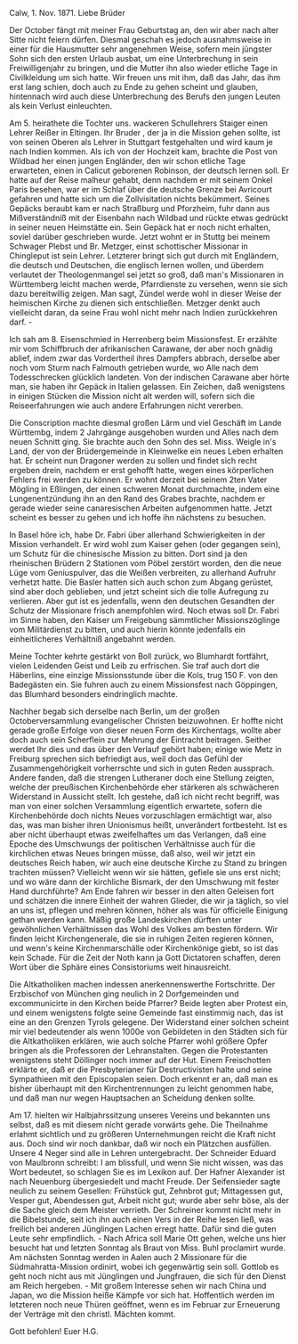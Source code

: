  Calw, 1. Nov. 1871.
Liebe Brüder

Der October fängt mit meiner Frau Geburtstag an, den wir aber nach alter Sitte nicht feiern dürfen. Diesmal geschah es jedoch ausnahmsweise in einer für die Hausmutter sehr angenehmen Weise, sofern mein jüngster Sohn <David> sich den ersten Urlaub ausbat, um eine Unterbrechung in sein Freiwilligenjahr zu bringen, und die Mutter ihn also wieder etliche Tage in Civilkleidung um sich hatte. Wir freuen uns mit ihm, daß das Jahr, das ihm erst lang schien, doch auch zu Ende zu gehen scheint und glauben, hintennach wird auch diese Unterbrechung des Berufs den jungen Leuten als kein Verlust einleuchten.

Am 5. heirathete die Tochter uns. wackeren Schullehrers Staiger einen Lehrer Reißer in Eltingen. Ihr Bruder <Gotthold>, der ja in die Mission gehen sollte, ist von seinen Oberen als Lehrer in Stuttgart festgehalten und wird kaum je nach Indien kommen. Als ich von der Hochzeit kam, brachte die Post von Wildbad her einen jungen Engländer, den wir schon etliche Tage erwarteten, einen in Calicut geborenen <William> Robinson, der deutsch lernen soll. Er hatte auf der Reise malheur gehabt, denn nachdem er mit seinem Onkel Paris besehen, war er im Schlaf über die deutsche Grenze bei Avricourt gefahren und hatte sich um die Zollvisitation nichts bekümmert. Seines Gepäcks beraubt kam er nach Straßburg und Pforzheim, fuhr dann aus Mißverständniß mit der Eisenbahn nach Wildbad und rückte etwas gedrückt in seiner neuen Heimstätte ein. Sein Gepäck hat er noch nicht erhalten, soviel darüber geschrieben wurde. Jetzt wohnt er in Stuttg bei meinem Schwager Plebst und Br. Metzger, einst schottischer Missionar in Chingleput ist sein Lehrer. Letzterer bringt sich gut durch mit Engländern, die deutsch und Deutschen, die englisch lernen wollen, und überdem verlautet der Theologenmangel sei jetzt so groß, daß man's Missionaren in Württemberg leicht machen werde, Pfarrdienste zu versehen, wenn sie sich dazu bereitwillig zeigen. Man sagt, Zündel werde wohl in dieser Weise der heimischen Kirche zu dienen sich entschließen. Metzger denkt auch vielleicht daran, da seine Frau wohl nicht mehr nach Indien zurückkehren darf. -

Ich sah am 8. Eisenschmied in Herrenberg beim Missionsfest. Er erzählte mir vom Schiffbruch der afrikanischen Carawane, der aber noch gnädig ablief, indem zwar das Vordertheil ihres Dampfers abbrach, derselbe aber noch vom Sturm nach Falmouth getrieben wurde, wo Alle nach dem Todesschrecken glücklich landeten. Von der indischen Carawane aber hörte man, sie haben ihr Gepäck in Italien gelassen. Ein Zeichen, daß wenigstens in einigen Stücken die Mission nicht alt werden will, sofern sich die Reiseerfahrungen wie auch andere Erfahrungen nicht vererben.

Die Conscription machte diesmal großen Lärm und viel Geschäft im Lande Württembg, indem 2 Jahrgänge ausgehoben wurden und Alles nach dem neuen Schnitt ging. Sie brachte auch den Sohn des sel. Miss. Weigle in's Land, der von der Brüdergemeinde in Kleinwelke ein neues Leben erhalten hat. Er scheint nun Dragoner werden zu sollen und findet sich recht ergeben drein, nachdem er erst gehofft hatte, wegen eines körperlichen Fehlers frei werden zu können. Er wohnt derzeit bei seinem 2ten Vater Mögling in Eßlingen, der einen schweren Monat durchmachte, indem eine Lungenentzündung ihn an den Rand des Grabes brachte, nachdem er gerade wieder seine canaresischen Arbeiten aufgenommen hatte. Jetzt scheint es besser zu gehen und ich hoffe ihn nächstens zu besuchen.

In Basel höre ich, habe Dr. Fabri über allerhand Schwierigkeiten in der Mission verhandelt. Er wird wohl zum Kaiser gehen (oder gegangen sein), um Schutz für die chinesische Mission zu bitten. Dort sind ja den rheinischen Brüdern 2 Stationen vom Pöbel zerstört worden, den die neue Lüge vom Geniuspulver, das die Weißen verbreiten, zu allerhand Aufruhr verhetzt hatte. Die Basler hatten sich auch schon zum Abgang gerüstet, sind aber doch geblieben, und jetzt scheint sich die tolle Aufregung zu verlieren. Aber gut ist es jedenfalls, wenn den deutschen Gesandten der Schutz der Missionare frisch anempfohlen wird. Noch etwas soll Dr. Fabri im Sinne haben, den Kaiser um Freigebung sämmtlicher Missionszöglinge vom Militärdienst zu bitten, und auch hierin könnte jedenfalls ein einheitlicheres Verhältniß angebahnt werden.

Meine Tochter kehrte gestärkt von Boll zurück, wo Blumhardt fortfährt, vielen Leidenden Geist und Leib zu erfrischen. Sie traf auch dort die Häberlins, eine einzige Missionsstunde über die Kols, trug 150 F. von den Badegästen ein. Sie fuhren auch zu einem Missionsfest nach Göppingen, das Blumhard besonders eindringlich machte.

Nachher begab sich derselbe nach Berlin, um der großen Octoberversammlung evangelischer Christen beizuwohnen. Er hoffte nicht gerade große Erfolge von dieser neuen Form des Kirchentags, wollte aber doch auch sein Scherflein zur Mehrung der Eintracht beitragen. Seither werdet Ihr dies und das über den Verlauf gehört haben; einige wie Metz in Freiburg sprechen sich befriedigt aus, weil doch das Gefühl der Zusammengehörigkeit vorherrschte und sich in guten Reden aussprach. Andere fanden, daß die strengen Lutheraner doch eine Stellung zeigten, welche der preußischen Kirchenbehörde eher stärkeren als schwächeren Widerstand in Aussicht stellt. Ich gestehe, daß ich nicht recht begriff, was man von einer solchen Versammlung eigentlich erwartete, sofern die Kirchenbehörde doch nichts Neues vorzuschlagen ermächtigt war, also das, was man bisher ihren Unionismus heißt, unverändert fortbesteht. Ist es aber nicht überhaupt etwas zweifelhaftes um das Verlangen, daß eine Epoche des Umschwungs der politischen Verhältnisse auch für die kirchlichen etwas Neues bringen müsse, daß also, weil wir jetzt ein deutsches Reich haben, wir auch eine deutsche Kirche zu Stand zu bringen trachten müssen? Vielleicht wenn wir sie hätten, gefiele sie uns erst nicht; und wo wäre dann der kirchliche Bismark, der den Umschwung mit fester Hand durchführte? Am Ende fahren wir besser in den alten Geleisen fort und schätzen die innere Einheit der wahren Glieder, die wir ja täglich, so viel an uns ist, pflegen und mehren können, höher als was für officielle Einigung gethan werden kann. Mäßig große Landeskirchen dürften unter gewöhnlichen Verhältnissen das Wohl des Volkes am besten fördern. Wir finden leicht Kirchengenerale, die sie in ruhigen Zeiten regieren können, und wenn's keine Kirchenmarschälle oder Kirchenkönige giebt, so ist das kein Schade. Für die Zeit der Noth kann ja Gott Dictatoren schaffen, deren Wort über die Sphäre eines Consistoriums weit hinausreicht.

Die Altkatholiken machen indessen anerkennenswerthe Fortschritte. Der Erzbischof von München ging neulich in 2 Dorfgemeinden und excommunicirte in den Kirchen beide Pfarrer? Beide legten aber Protest ein, und einem wenigstens folgte seine Gemeinde fast einstimmig nach, das ist eine an den Grenzen Tyrols gelegene. Der Widerstand einer solchen scheint mir viel bedeutender als wenn 1000e von Gebildeten in den Städten sich für die Altkatholiken erklären, wie auch solche Pfarrer wohl größere Opfer bringen als die Professoren der Lehranstalten. Gegen die Protestanten wenigstens steht Döllinger noch immer auf der Hut. Einem Freischotten erklärte er, daß er die Presbyterianer für Destructivisten halte und seine Sympathieen mit den Episcopalen seien. Doch erkennt er an, daß man es bisher überhaupt mit den Kirchentrennungen zu leicht genommen habe, und daß man nur wegen Hauptsachen an Scheidung denken sollte.

Am 17. hielten wir Halbjahrssitzung unseres Vereins und bekannten uns selbst, daß es mit diesem nicht gerade vorwärts gehe. Die Theilnahme erlahmt sichtlich und zu größeren Unternehmungen reicht die Kraft nicht aus. Doch sind wir noch dankbar, daß wir noch ein Plätzchen ausfüllen. 
Unsere 4 Neger sind alle in Lehren untergebracht. Der Schneider Eduard von Maulbronn schreibt: I am blissfull, und wenn Sie nicht wissen, was das Wort bedeutet, so schlagen Sie es im Lexikon auf. Der Hafner Alexander ist nach Neuenburg übergesiedelt und macht Freude. Der Seifensieder sagte neulich zu seinem Gesellen: Frühstück gut, Zehnbrot gut; Mittagessen gut, Vesper gut, Abendessen gut, Arbeit nicht gut; wurde aber sehr böse, als der die Sache gleich dem Meister verrieth. Der Schreiner kommt nicht mehr in die Bibelstunde, seit ich ihn auch einen Vers in der Reihe lesen ließ, was freilich bei anderen Jünglingen Lachen erregt hatte. Dafür sind die guten Leute sehr empfindlich. - Nach Africa soll Marie Ott gehen, welche uns hier besucht hat und letzten Sonntag als Braut von Miss. Buhl proclamirt wurde. Am nächsten Sonntag werden in Aalen auch 2 Missionare für die Südmahratta-Mission ordinirt, wobei ich gegenwärtig sein soll. Gottlob es geht noch nicht aus mit Jünglingen und Jungfrauen, die sich für den Dienst am Reich hergeben. - Mit großem Interesse sehen wir nach China und Japan, wo die Mission heiße Kämpfe vor sich hat. Hoffentlich werden im letzteren noch neue Thüren geöffnet, wenn es im Februar zur Erneuerung der Verträge mit den christl. Mächten kommt.

 Gott befohlen!
 Euer H.G.
